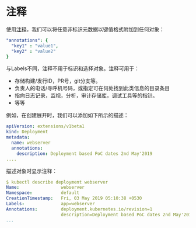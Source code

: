 # 注释

使用[注释](https://kubernetes.io/docs/concepts/overview/working-with-objects/annotations/)，我们可以将任意非标识元数据以键值格式附加到任何对象：

```yaml
"annotations": {
  "key1" : "value1",
  "key2" : "value2"
}
```

与Labels不同，注释不用于标识和选择对象。注释可用于：

* 存储构建/发行ID，PR号，git分支等。
* 负责人的电话/寻呼机号码，或指定可在何处找到此类信息的目录条目
* 指向日志记录，监视，分析，审计存储库，调试工具等的指针。
* 等等

例如，在创建展开时，我们可以添加如下所示的描述：

```yaml
apiVersion: extensions/v1beta1
kind: Deployment
metadata:
  name: webserver
  annotations:
    description: Deployment based PoC dates 2nd May'2019
....
```

描述对象时显示注释：

```yaml
$ kubectl describe deployment webserver
Name:                webserver
Namespace:           default
CreationTimestamp:   Fri, 03 May 2019 05:10:38 +0530
Labels:              app=webserver
Annotations:         deployment.kubernetes.io/revision=1
                     description=Deployment based PoC dates 2nd May'2019
...
```




